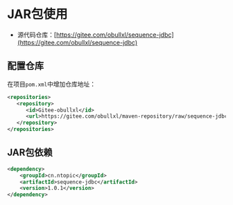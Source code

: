 # JAR包使用

+ 源代码仓库：[https://gitee.com/obullxl/sequence-jdbc](https://gitee.com/obullxl/sequence-jdbc)

## 配置仓库
在项目`pom.xml`中增加仓库地址：
```xml
<repositories>
   <repository>
      <id>Gitee-obullxl</id>
      <url>https://gitee.com/obullxl/maven-repository/raw/sequence-jdbc</url>
   </repository>
</repositories>
```

## JAR包依赖
```xml
<dependency>
    <groupId>cn.ntopic</groupId>
    <artifactId>sequence-jdbc</artifactId>
    <version>1.0.1</version>
</dependency>
```
